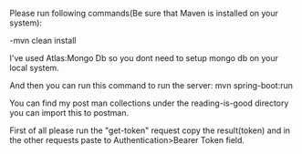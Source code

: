 Please run following commands(Be sure that Maven is installed on your system):

-mvn clean install

I've used Atlas:Mongo Db so you dont need to setup mongo db on your local system. 

And then you can run this command to run the server:
 mvn spring-boot:run     

You can find my post man collections under the reading-is-good directory you can import this to postman. 

First of all please run the "get-token" request copy the result(token) and in the other requests paste to Authentication>Bearer Token field.

